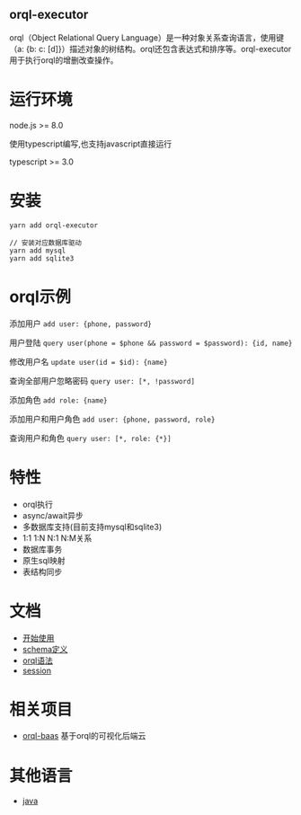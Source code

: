 orql-executor
---

orql（Object Relational Query Language）是一种对象关系查询语言，使用键（a: {b: c: [d]}）描述对象的树结构。orql还包含表达式和排序等。orql-executor用于执行orql的增删改查操作。

# 运行环境

node.js >= 8.0

使用typescript编写,也支持javascript直接运行

typescript >= 3.0

# 安装

```
yarn add orql-executor

// 安装对应数据库驱动
yarn add mysql
yarn add sqlite3
```

# orql示例

添加用户 `add user: {phone, password}`

用户登陆 `query user(phone = $phone && password = $password): {id, name}`

修改用户名 `update user(id = $id): {name}`

查询全部用户忽略密码 `query user: [*, !password]`

添加角色 `add role: {name}`

添加用户和用户角色 `add user: {phone, password, role}`

查询用户和角色 `query user: [*, role: {*}]`

# 特性

* orql执行
* async/await异步
* 多数据库支持(目前支持mysql和sqlite3)
* 1:1 1:N N:1 N:M关系
* 数据库事务
* 原生sql映射
* 表结构同步

# 文档
* [开始使用](./docs/index.md)
* [schema定义](./docs/schema.md)
* [orql语法](./docs/orql.md)
* [session](./docs/session.md)

# 相关项目
* [orql-baas](https://www.github.com/orql/orql-baas) 基于orql的可视化后端云

# 其他语言
* [java](https://github.com/orql/orql-executor-java)